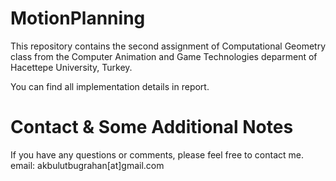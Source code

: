 # MotionPlanning
This repository contains the second assignment of Computational Geometry class from the Computer Animation and Game Technologies deparment of Hacettepe University, Turkey.

You can find all implementation details in report.

# Contact & Some Additional Notes
If you have any questions or comments, please feel free to contact me.
email: akbulutbugrahan[at]gmail.com

